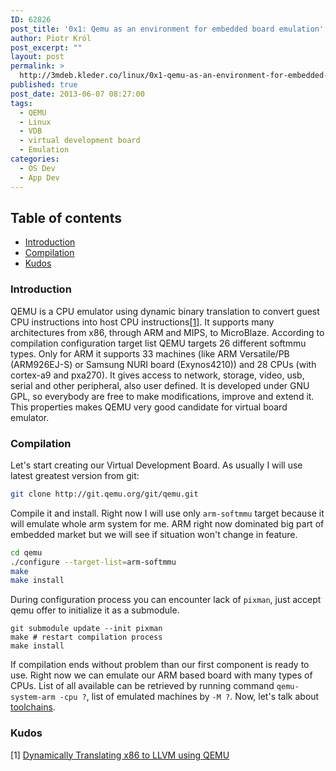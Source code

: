 ```yaml
---
ID: 62826
post_title: '0x1: Qemu as an environment for embedded board emulation'
author: Piotr Król
post_excerpt: ""
layout: post
permalink: >
  http://3mdeb.kleder.co/linux/0x1-qemu-as-an-environment-for-embedded-board-emulation/
published: true
post_date: 2013-06-07 08:27:00
tags:
  - QEMU
  - Linux
  - VDB
  - virtual development board
  - Emulation
categories:
  - OS Dev
  - App Dev
---
```

## Table of contents ##

* [Introduction](/2013/06/07/qemu-as-an-environment-for-embedded-board-emulation/#intro)
* [Compilation](/2013/06/07/qemu-as-an-environment-for-embedded-board-emulation/#compilation)
* [Kudos](/2013/06/07/qemu-as-an-environment-for-embedded-board-emulation/#kudos)

<a id="intro"></a>
### Introduction ###

QEMU is a CPU emulator using dynamic binary translation to convert guest CPU 
instructions into host CPU instructions[[1]](http://infoscience.epfl.ch/record/149975/files/x86-llvm-translator-chipounov_2.pdf). It supports many architectures from 
x86, through ARM and MIPS, to MicroBlaze. According to compilation configuration 
target list QEMU targets 26 different softmmu types.  Only for ARM it supports 
33 machines (like ARM Versatile/PB (ARM926EJ-S) or Samsung NURI board 
(Exynos4210)) and 28 CPUs (with cortex-a9 and pxa270). It gives access to 
network, storage, video, usb, serial and other peripheral, also user defined. It
is developed under GNU GPL, so everybody are free to make modifications, improve
and extend it. This properties makes QEMU very good candidate for virtual board 
emulator.

<a id="compilation"></a>
### Compilation ###
Let's start creating our Virtual Development Board. As usually I will use latest
greatest version from git:
```bash
git clone http://git.qemu.org/git/qemu.git
```
Compile it and install. Right now I will use only `arm-softmmu` target because it 
will emulate whole arm system for me. ARM right now dominated big part of 
embedded market but we will see if situation won't change in feature.
```bash
cd qemu
./configure --target-list=arm-softmmu
make
make install
```
During configuration process you can encounter lack of `pixman`, just accept qemu 
offer to initialize it as a submodule.
```
git submodule update --init pixman
make # restart compilation process
make install
```
If compilation ends without problem than our first component is ready to use.
Right now we can emulate our ARM based board with many types of CPUs. List of 
all available can be retrieved by running command `qemu-system-arm -cpu ?`, list 
of emulated machines by `-M ?`. Now, let's talk about [toolchains](/2013/06/07/toolchain-for-virtual-development-board).

<a id="kudos"></a>
### Kudos ###
[1] [Dynamically Translating x86 to LLVM using QEMU](http://infoscience.epfl.ch/record/149975/files/x86-llvm-translator-chipounov_2.pdf)